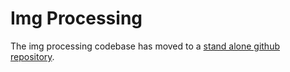 # Img Processing

The img processing codebase has moved to a [stand alone github repository](https://github.com/kuhiu/SmartNavSys-ImgProc).
